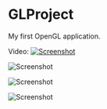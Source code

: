 # GLProject
My first OpenGL application.  

Video:
[![Screenshot](http://i.imgur.com/vhBfB1e.png "")](https://www.youtube.com/watch?v=5HDfWBnW1_s)

![Screenshot](http://i.imgur.com/3hY9dBf.png "")

![Screenshot](http://i.imgur.com/SyJKKfn.jpg "")

![Screenshot](http://i.imgur.com/fP1ALjK.jpg "")
